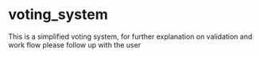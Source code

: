 # voting_system
This is a simplified voting system, for further explanation on validation and work flow please follow up with the user
